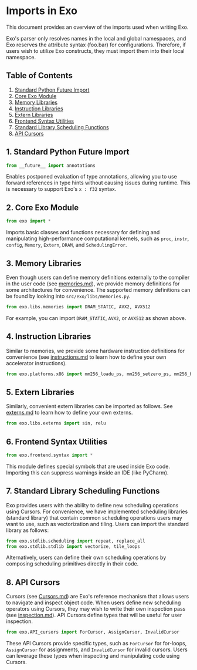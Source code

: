 # Imports in Exo

This document provides an overview of the imports used when writing Exo.

Exo's parser only resolves names in the local and global namespaces, and Exo reserves the attribute syntax (foo.bar) for configurations.
Therefore, if users wish to utilize Exo constructs, they must import them into their local namespace.

## Table of Contents

1. [Standard Python Future Import](#1-standard-python-future-import)
2. [Core Exo Module](#2-core-exo-module)
3. [Memory Libraries](#3-memory-libraries)
4. [Instruction Libraries](#4-instruction-libraries)
5. [Extern Libraries](#5-extern-libraries)
6. [Frontend Syntax Utilities](#6-frontend-syntax-utilities)
7. [Standard Library Scheduling Functions](#7-standard-library-scheduling-functions)
8. [API Cursors](#8-api-cursors)


## 1. Standard Python Future Import

```python
from __future__ import annotations
```

Enables postponed evaluation of type annotations, allowing you to use forward references in type hints without causing issues during runtime. This is necessary to support Exo's `x : f32` syntax.


## 2. Core Exo Module

```python
from exo import *
```

Imports basic classes and functions necessary for defining and manipulating high-performance computational kernels, such as `proc`, `instr`, `config`, `Memory`, `Extern`, `DRAM`, and `SchedulingError`.


## 3. Memory Libraries

Even though users can define memory definitions externally to the compiler in the user code (see [memories.md](./memories.md)), we provide memory definitions for some architectures for convenience.
The supported memory definitions can be found by looking into `src/exo/libs/memories.py`.

```python
from exo.libs.memories import DRAM_STATIC, AVX2, AVX512
```

For example, you can import `DRAM_STATIC`, `AVX2`, or `AVX512` as shown above.


## 4. Instruction Libraries

Similar to memories, we provide some hardware instruction definitions for convenience (see [instructions.md](./instructions.md) to learn how to define your own accelerator instructions).

```python
from exo.platforms.x86 import mm256_loadu_ps, mm256_setzero_ps, mm256_broadcast_ss
```

## 5. Extern Libraries

Similarly, convenient extern libraries can be imported as follows. See [externs.md](./externs.md) to learn how to define your own externs.

```python
from exo.libs.externs import sin, relu
```


## 6. Frontend Syntax Utilities

```python
from exo.frontend.syntax import *
```

This module defines special symbols that are used inside Exo code.
Importing this can suppress warnings inside an IDE (like PyCharm).


## 7. Standard Library Scheduling Functions

Exo provides users with the ability to define new scheduling operations using Cursors. For convenience, we have implemented scheduling libraries (standard library) that contain common scheduling operations users may want to use, such as vectorization and tiling. Users can import the standard library as follows:

```python
from exo.stdlib.scheduling import repeat, replace_all
from exo.stdlib.stdlib import vectorize, tile_loops
```

Alternatively, users can define their own scheduling operations by composing scheduling primitives directly in their code.

## 8. API Cursors

Cursors (see [Cursors.md](./Cursors.md)) are Exo's reference mechanism that allows users to navigate and inspect object code. When users define new scheduling operators using Cursors, they may wish to write their own inspection pass (see [inspection.md](./inspection.md)). API Cursors define types that will be useful for user inspection.

```python
from exo.API_cursors import ForCursor, AssignCursor, InvalidCursor
```

These API Cursors provide specific types, such as `ForCursor` for for-loops, `AssignCursor` for assignments, and `InvalidCursor` for invalid cursors. Users can leverage these types when inspecting and manipulating code using Cursors.

